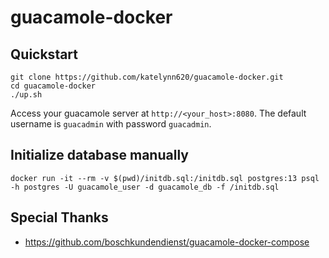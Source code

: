 # guacamole-docker

## Quickstart

```
git clone https://github.com/katelynn620/guacamole-docker.git
cd guacamole-docker
./up.sh
```

Access your guacamole server at `http://<your_host>:8080`.
The default username is `guacadmin` with password `guacadmin`.

## Initialize database manually 

```
docker run -it --rm -v $(pwd)/initdb.sql:/initdb.sql postgres:13 psql -h postgres -U guacamole_user -d guacamole_db -f /initdb.sql
```

## Special Thanks
* https://github.com/boschkundendienst/guacamole-docker-compose